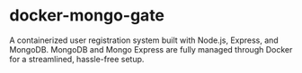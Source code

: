 # docker-mongo-gate
A containerized user registration system built with Node.js, Express, and MongoDB. MongoDB and Mongo Express are fully managed through Docker for a streamlined, hassle-free setup.
